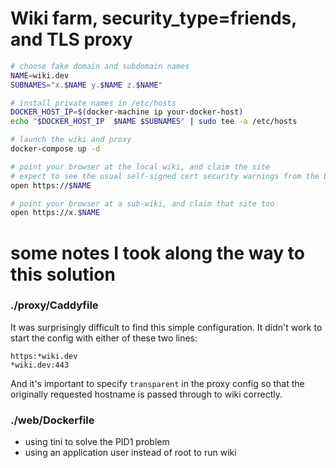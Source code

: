 # Wiki farm, security_type=friends, and TLS proxy

``` bash
# choose fake domain and subdomain names
NAME=wiki.dev
SUBNAMES="x.$NAME y.$NAME z.$NAME"

# install private names in /etc/hosts
DOCKER_HOST_IP=$(docker-machine ip your-docker-host)
echo "$DOCKER_HOST_IP  $NAME $SUBNAMES" | sudo tee -a /etc/hosts

# launch the wiki and proxy
docker-compose up -d

# point your browser at the local wiki, and claim the site
# expect to see the usual self-signed cert security warnings from the browser
open https://$NAME

# point your browser at a sub-wiki, and claim that site too
open https://x.$NAME
```

# some notes I took along the way to this solution

### ./proxy/Caddyfile
It was surprisingly difficult to find this simple configuration.  It
didn't work to start the config with either of these two lines:

```
https:*wiki.dev
*wiki.dev:443
```

And it's important to specify `transparent` in the proxy config so
that the originally requested hostname is passed through to wiki
correctly.


### ./web/Dockerfile

* using tini to solve the PID1 problem
* using an application user instead of root to run wiki
